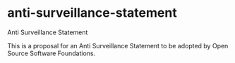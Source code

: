 anti-surveillance-statement
===========================

Anti Surveillance Statement

This is a proposal for an Anti Surveillance Statement to be adopted by Open Source Software Foundations.
